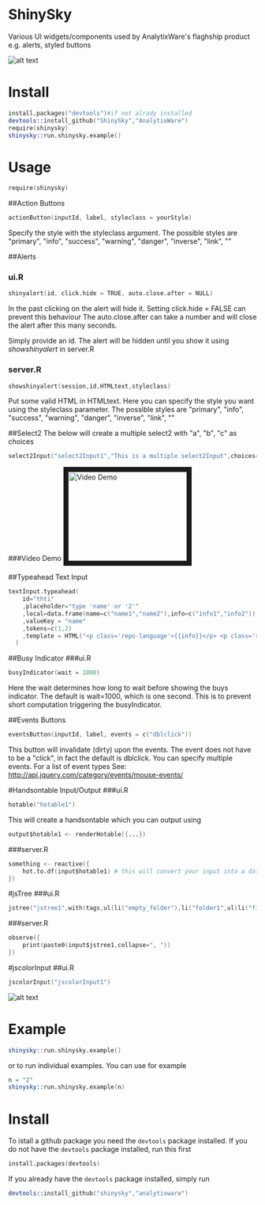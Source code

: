 ShinySky
========

Various UI widgets/components used by AnalytixWare's flaghship product e.g. alerts, styled buttons

![alt text](https://github.com/AnalytixWare/ShinySky/blob/master/screenshots/7.png?raw=true "Examples")


# Install
```s
install.packages("devtools")#if not alrady installed
devtools::install_github("ShinySky","AnalytixWare")
require(shinysky)
shinysky::run.shinysky.example()
```


# Usage

```s
require(shinysky)
```

##Action Buttons
```s
actionButton(inputId, label, styleclass = yourStyle)
```

Specify the style with the  styleclass argument. The possible styles are "primary", "info", "success", "warning", "danger", "inverse", "link", "" 

##Alerts

### ui.R
```s
shinyalert(id, click.hide = TRUE, auto.close.after = NULL)
```

In the past clicking on the alert will hide it. Setting click.hide = FALSE can prevent this behaviour
The auto.close.after can take a number and will close the alert after this many seconds.

Simply provide an id. The alert will be hidden until you show it using _showshinyalert_ in server.R

### server.R
```s
showshinyalert(session,id,HTMLtext,styleclass)
```

Put some valid HTML in HTMLtext. Here you can specify the style you want using the styleclass parameter. The possible styles are "primary", "info", "success", "warning", "danger", "inverse", "link", "" 

##Select2
The below will create a multiple select2 with "a", "b", "c" as choices
```s
select2Input("select2Input1","This is a multiple select2Input",choices=c("a","b","c"),selected=c("b","a"))
```

###Video Demo
<a href="http://www.youtube.com/watch?feature=player_embedded&v=9T4F-j76Vf0
" target="_blank"><img src="http://img.youtube.com/vi/9T4F-j76Vf0/0.jpg" 
alt="Video Demo" width="240" height="180" border="10" /></a>

##Typeahead Text Input
```s
textInput.typeahead(
    id="thti"
    ,placeholder="type 'name' or '2'"
    ,local=data.frame(name=c("name1","name2"),info=c("info1","info2"))
    ,valueKey = "name"
    ,tokens=c(1,2)
    ,template = HTML("<p class='repo-language'>{{info}}</p> <p class='repo-name'>{{name}}</p> <p class='repo-description'>You need to learn more CSS to customize this further</p>")
  )
```

##Busy Indicator
###ui.R

```s
busyIndicator(wait = 1000)
```

Here the wait determines how long to wait before showing the buys indicator. The default is wait=1000, which is one second. This is to prevent short computation triggering the busyIndicator.

##Events Buttons

```s
eventsButton(inputId, label, events = c("dblclick"))
```

This button will invalidate (dirty) upon the events. The event does not have to be a "click", in fact the default is dblclick. You can specify multiple events. For a list of event types See: http://api.jquery.com/category/events/mouse-events/

#Handsontable Input/Output
###ui.R

```s
hotable("hotable1")
```

This will create a handsontable which you can output using 

```s
output$hotable1 <- renderHotable({...})
```

###server.R

```s
something <- reactive({
	hot.to.df(input$hotable1) # this will convert your input into a data.frame
})
```

#jsTree
###ui.R

```s
jstree("jstree1",with(tags,ul(li("empty_folder"),li("folder1",ul(li("file1"),li("file2"))))))
```

###server.R
```s
observe({
	print(paste0(input$jstree1,collapse=", "))
})

```

#jscolorInput
##ui.R

```s
jscolorInput("jscolorInput1")
```

![alt text](https://github.com/AnalytixWare/ShinySky/blob/master/screenshots/jscolor.png?raw=true "jscolorInput")

# Example

```s
shinysky::run.shinysky.example()
```

or to run individual examples. You can use for example

```s
n = "2"
shinysky::run.shinysky.example(n)
```


# Install
To istall a github package you need the `devtools` package installed.  If you do not have the `devtools` package installed, run this first
```s
install.packages(devtools)
```

If you already have the `devtools` package installed, simply run

```s
devtools::install_github("shinysky","analytixware")
```


